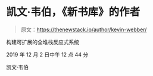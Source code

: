 # 凯文·韦伯，《新书库》的作者

> 原文：<https://thenewstack.io/author/kevin-webber/>

构建可扩展的全堆栈反应式系统

2019 年 12 月 2 日中午 12 点 44 分

凯文·韦伯